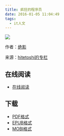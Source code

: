 ```yaml
---
title: 疯狂的程序员
date: 2016-01-05 11:04:49
tags:
  - it人文
---
```


![](https://ek8whxe.cloudimg.io/s/width/226/https://www.gitbook.com/cover/book/wizardforcel/feng-kuang-de-cheng-xu-yuan.jpg)

作者：[绝影](http://my.csdn.net/hitetoshi)

来源：[hitetoshi的专栏](http://blog.csdn.net/hitetoshi)

<!--more-->

## 在线阅读 ##

+ [在线阅读](https://www.gitbook.com/book/wizardforcel/feng-kuang-de-cheng-xu-yuan/details)

## 下载 ##

+ [PDF格式](https://www.gitbook.com/download/pdf/book/wizardforcel/feng-kuang-de-cheng-xu-yuan)
+ [EPUB格式](https://www.gitbook.com/download/epub/book/wizardforcel/feng-kuang-de-cheng-xu-yuan)
+ [MOBI格式](https://www.gitbook.com/download/mobi/book/wizardforcel/feng-kuang-de-cheng-xu-yuan)